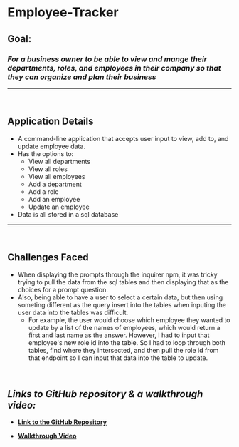# Employee-Tracker

## **Goal:**
### *For a business owner to be able to view and mange their departments, roles, and employees in their company so that they can organize and plan their business*

___

<br>

## Application Details
- A command-line application that accepts user input to view, add to, and update employee data.
- Has the options to:
    - View all departments
    - View all roles
    - View all employees
    - Add a department
    - Add a role
    - Add an employee
    - Update an employee
- Data is all stored in a sql database

___

<br>

## Challenges Faced
- When displaying the prompts through the inquirer npm, it was tricky trying to pull the data from the sql tables and then displaying that as the choices for a prompt question.
- Also, being able to have a user to select a certain data, but then using someting different as the query insert into the tables when inputing the user data into the tables was difficult.
    - For example, the user would choose which employee they wanted to update by a list of the names of employees, which would return a first and last name as the answer. However, I had to input that employee's new role id into the table. So I had to loop through both tables, find where they intersected, and then pull the role id from that endpoint so I can input that data into the table to update.

<br>

## *Links to GitHub repository & a walkthrough video:*

- **[Link to the GitHub Repository](https://github.com/Doctor-Worm/Employee-Tracker)**

- **[Walkthrough Video](https://drive.google.com/file/d/1cnOS6w-W19MDO3XWrkQImixUhPl2M_kQ/view)**